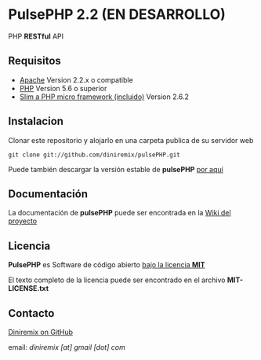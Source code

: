 # PulsePHP 2.2 (EN DESARROLLO)
PHP **RESTful** API

## Requisitos
- [Apache](http://www.apache.org/) Version 2.2.x o compatible
- [PHP](http://www.php.net/) Version 5.6 o superior
- [Slim a PHP micro framework (incluido)](http://www.slimframework.com/) Version 2.6.2


## Instalacion
Clonar este repositorio y alojarlo en una carpeta publica de su servidor web

	git clone git://github.com/diniremix/pulsePHP.git


Puede también descargar la versión estable de **pulsePHP** [por aquí](https://github.com/diniremix/pulsePHP/archive/master.zip)


## Documentación 
La documentación de **pulsePHP** puede ser encontrada en la [Wiki del proyecto](https://github.com/diniremix/pulsePHP/wiki)


## Licencia
**PulsePHP** es Software de código abierto [bajo la licencia **MIT**](http://opensource.org/licenses/MIT)

El texto completo de la licencia puede ser encontrado en el archivo **MIT-LICENSE.txt**


## Contacto
[Diniremix on GitHub](https://github.com/diniremix)

email: *diniremix [at] gmail [dot] com*
